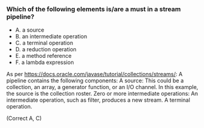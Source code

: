 ### Which of the following elements is/are a must in a stream pipeline?

* A. a source
* B. an intermediate operation
* C. a terminal operation
* D. a reduction operation
* E. a method reference
* F. a lambda expression

As per https://docs.oracle.com/javase/tutorial/collections/streams/:
A pipeline contains the following components:
A source: This could be a collection, an array, a generator function,
or an I/O channel. In this example, the source is the collection roster.
Zero or more intermediate operations: An intermediate operation, such as filter, produces a new stream.
A terminal operation.

(Correct A, C)
